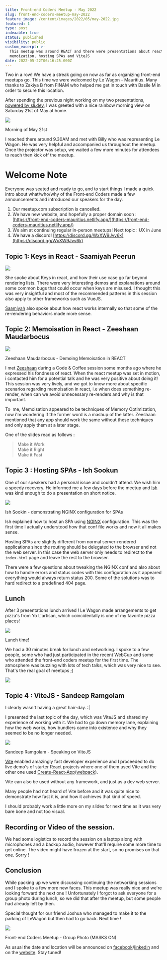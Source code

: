 ```yaml
---
title: Front-end Coders Meetup - May 2022
slug: front-end-coders-meetup-may-2022
feature_image: /content/images/2022/05/may-2022.jpg
featured: 1
type: post
indexable: true
status: published
visibility: public
custom_excerpt: >-
  This meetup was around REACT and there were presentations about react keys,
  memoization, hosting SPAs and ViteJS
date: 2022-05-22T06:16:25.000Z
---
```


Two in a row! We have a streak going on now as far as organizing front-end meetups go. This time we were welcomed by Le Wagon - Mauritius. Many thanks to Zakiya B from FINAM who helped me get in touch with Basile M in order to secure this location.

After spending the previous night working on my two presentations, [powered by sli.dev](https://sli.dev/), I was greeted with a nice rainbow morning view on Saturday 21st of May at home.

![](/content/images/2022/05/image-1.png)

Morning of May 21st

I reached there around 9.30AM and met with Billy who was representing Le Wagon. He was very helpful and accompanied us throughout the meetup. Once the projector was setup, we waited a few more minutes for attendees to reach then kick off the meetup.

# Welcome Note

Everyone was seated and ready to go, and to start things I made a quick intro about what/who/why of the Front-end Coders made a few announcements and introduced our speakers for the day.

1.  Our meetup.com subscription is cancelled.
2.  We have new website, and hopefully a proper domain soon : [https://front-end-coders-mauritius.netlify.app/](https://front-end-coders-mauritius.netlify.app/)
3.  We aim at continuing regular in-person meetups! Next topic : UX in June
4.  We have a discord! [https://discord.gg/WxXW9Jvv6k](https://discord.gg/WxXW9Jvv6k)

## Topic 1: Keys in React - Saamiyah Peerun

![](/content/images/2022/05/image-3.png)

She spoke about Keys in react, and how their use case go far beyond rendering lists. There were very interesting demos and explanations around some common bugs that could occur when keys are misused. I thought this was very insightful and most of the recommended patterns in this session also apply to other frameworks such as VueJS.

[Saamiyah](https://twitter.com/smearthelove) also spoke about how react works internally so that some of the re-rendering behaviors made more sense.

## Topic 2: Memoisation in React - Zeeshaan Maudarbocus

![](/content/images/2022/05/image-5.png)

Zeeshaan Maudarbocus - Demoing Memoisation in REACT

I met [Zeeshaan](https://www.linkedin.com/in/zeeshaan-maudarbocus/) during a Code & Coffee session some months ago where he expressed his fondness of react. When the react meetup was set in motion, i contacted him for a potential talk and he was very positive about doing it! This session was very lively, and we got to know more about specific scenarios regarding memoisation in react, i.e when does something re-render, when can we avoid unnecessary re-renders and why is that important.

To  me, Memoisation appeared to be techniques of Memory Optimization, now i'm wondering if the former word is a mashup of the latter. Zeeshaan mentioned that any app should work the same without these techniques and only apply them at a later stage.

One of the slides read as follows :

> Make it Work  
> Make it Right  
> Make it Fast

## Topic 3 : Hosting SPAs - Ish Sookun

One of our speakers had a personal issue and couldn't attend. We wish him a speedy recovery. He informed me a few days before the meetup and [Ish](https://twitter.com/IshSookun) was kind enough to do a presentation on short notice.

![](/content/images/2022/05/image-8.png)

Ish Sookin - demonstrating NGINX configuration for SPAs

Ish explained how to host an SPA using [NGINX](https://nginx.org/) configuration. This was the first time I actually understood how that conf file works and now it all makes sense.

Hosting SPAs are slightly different from normal server-rendered applications since the routing should be delegated to the browser and not the web server. In this case the web server only needs to redirect to the `index.html` page and leave the rest to the browser.

There were a few questions about tweaking the NGINX conf and also about how to handle errors and status codes with this configuration as it appeared everything would always return status 200. Some of the solutions was to hard redirect to a predefined 404 page.

## Lunch

After 3 presentations lunch arrived ! Le Wagon made arrangements to get pizza's from Yo L'artisan, which coincidentally is one of my favorite pizza places!

![](/content/images/2022/05/image-6.png)

Lunch time!

We had a 30 minutes break for lunch and networking. I spoke to a few people, some who had just participated in the recent WebCup and some who attended the front-end coders meetup for the first time. The atmosphere was buzzing with lots of tech talks, which was very nice to see. That's the real goal of meetups ;)

![](/content/images/2022/05/image-10.png)

## Topic 4 : ViteJS - Sandeep Ramgolam

I clearly wasn't having a great hair-day. :|

I presented the last topic of the day, which was ViteJS and shared my experience of working with it. We had to go down memory lane, explaining how the web works, how bundlers came into existence and why they seemed to be no longer needed.

![](/content/images/2022/05/image-12.png)

Sandeep Ramgolam - Speaking on ViteJS 

[Vite](https://vitejs.dev/) enabled amazingly fast developer experience and I proceeded to do live demo's of starter React projects where one of them used Vite and the other one used [Create-React-App](https://reactjs.org/docs/create-a-new-react-app.html)([webpack](https://webpack.js.org/)).

Vite can also be used without any framework, and just as a dev web server.

Many people had not heard of Vite before and it was quite nice to demonstrate how fast it is, and how it achieves that kind of speed.

I should probably work a little more on my slides for next time as it was very bare bone and not too visual.

## Recording or Video of the session.

We had some logistics to record the session on a laptop along with microphones and a backup audio, however that'll require some more time to get online. The video might have frozen at the start, so no promises on that one. Sorry !

## Conclusion

While packing up we were discussing continuing the networking sessions and I spoke to a few more new faces. This meetup was really nice and we're looking forward the next one ! Unfortunately I forgot to ask everyone for a group photo during lunch, so we did that after the meetup, but some people had already left by then.

Special thought for our friend Joshua who managed to make it to the parking of LeWagon but then had to go back. Next time !

![](/content/images/2022/05/image-14.png)

Front-end Coders Meetup - Group Photo (MASKS ON)

As usual the date and location will be announced on [facebook](https://www.facebook.com/groups/1667468833491833)/[linkedin](https://www.linkedin.com/in/sandeepramgolam/) and on the [website](https://front-end-coders-mauritius.netlify.app/). Stay tuned!